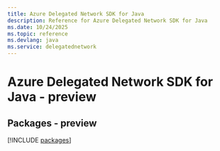 ```yaml
---
title: Azure Delegated Network SDK for Java
description: Reference for Azure Delegated Network SDK for Java
ms.date: 10/24/2025
ms.topic: reference
ms.devlang: java
ms.service: delegatednetwork
---
```

# Azure Delegated Network SDK for Java - preview
## Packages - preview
[!INCLUDE [packages](delegated-network-index.md)]